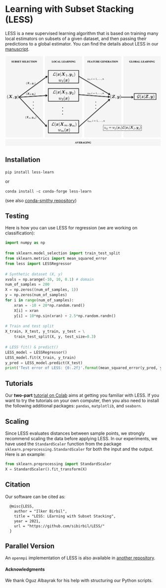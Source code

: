 # Learning with Subset Stacking (LESS)

LESS is a new supervised learning algorithm that is based on training many local estimators on subsets of a given dataset, and then passing their predictions to a global estimator. You can find the details about LESS in our [manuscript](https://arxiv.org/abs/2112.06251).

![LESS](./img/LESS1Level.png)

## Installation

`pip install less-learn`

or

`conda install -c conda-forge less-learn`

(see also [conda-smithy repository](https://github.com/conda-forge/less-learn-feedstock))

## Testing

Here is how you can use LESS for regression (we are working on classification):

```python
import numpy as np

from sklearn.model_selection import train_test_split
from sklearn.metrics import mean_squared_error
from less import LESSRegressor

# Synthetic dataset (X, y)
xvals = np.arange(-10, 10, 0.1) # domain
num_of_samples = 200
X = np.zeros((num_of_samples, 1))
y = np.zeros(num_of_samples)
for i in range(num_of_samples):
    xran = -10 + 20*np.random.rand()
    X[i] = xran
    y[i] = 10*np.sin(xran) + 2.5*np.random.randn()

# Train and test split
X_train, X_test, y_train, y_test = \
    train_test_split(X, y, test_size=0.3)

# LESS fit() & predict()
LESS_model = LESSRegressor()
LESS_model.fit(X_train, y_train)
y_pred = LESS_model.predict(X_test)
print('Test error of LESS: {0:.2f}'.format(mean_squared_error(y_pred, y_test)))
```

## Tutorials

Our **two-part** [tutorial on Colab](https://colab.research.google.com/drive/183MRHH-i4XT3-HepHbIKVRPiwH7uMzrw?usp=sharing) aims at getting you familiar with LESS. If you want to try the tutorials on your own computer, then you also need to install the following additional packages: `pandas`, `matplotlib`, and `seaborn`.

## Scaling
Since LESS evaluates distances between sample points, we strongly recommend scaling the data before applying LESS. In our experiments, we have used the `StandardScaler` function from the package `sklearn.preprocessing.StandardScaler` for both the input and the output. Here is an example:

```python
from sklearn.preprocessing import StandardScaler
X = StandardScaler().fit_transform(X)
```

## Citation
Our software can be cited as:
````
  @misc{LESS,
    author = "Ilker Birbil",
    title = "LESS: LEarning with Subset Stacking",
    year = 2021,
    url = "https://github.com/sibirbil/LESS/"
  }
````

## Parallel Version

An `openmpi` implementation of LESS is also available in [another repository](https://github.com/sibirbil/LESS-MPI).

#### Acknowledgments

We thank Oguz Albayrak for his help with structuring our Python scripts.
